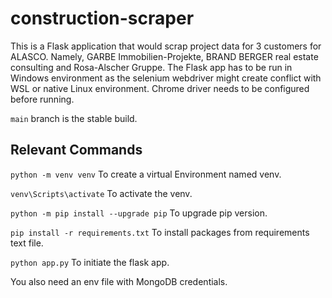 # construction-scraper
This is a Flask application that would scrap project data for 3 customers for ALASCO.
Namely, GARBE Immobilien-Projekte, BRAND BERGER real estate consulting and Rosa-Alscher Gruppe.
The Flask app has to be run in Windows environment as the selenium webdriver might create conflict with WSL or native Linux environment.
Chrome driver needs to be configured before running.

`main` branch is the stable build.

## Relevant Commands

`python -m venv venv` To create a virtual Environment named venv.

`venv\Scripts\activate` To activate the venv.

`python -m pip install --upgrade pip` To upgrade pip version.

`pip install -r requirements.txt` To install packages from requirements text file.

`python app.py` To initiate the flask app.

You also need an env file with MongoDB credentials.
